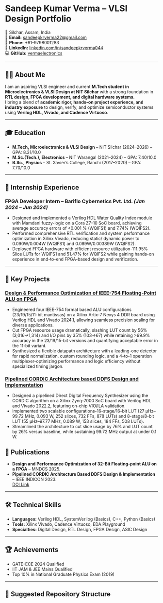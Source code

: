 # Sandeep Kumar Verma – VLSI Design Portfolio

📍 Silchar, Assam, India  
📧 **Email:** sandeepkrverma22@gmail.com  
📱 **Phone:** +91-9798001283  
🔗 **LinkedIn:** [linkedin.com/in/sandeepkrverma044](https://linkedin.com/in/sandeepkrverma044)  
💻 **GitHub:** [vermaelectronics](https://github.com/vermaelectronics)  

---

## 🧑‍💻 About Me
I am an aspiring VLSI engineer and current **M.Tech student in Microelectronics & VLSI Design at NIT Silchar** with a strong foundation in **RTL design, FPGA development, and digital hardware systems**.  
I bring a blend of **academic rigor, hands-on project experience, and industry exposure** to design, verify, and optimize semiconductor systems using **Verilog HDL, Vivado, and Cadence Virtuoso**.

---

## 🎓 Education
- **M.Tech, Microelectronics & VLSI Design** – NIT Silchar (2024–2026) – GPA: 8.31/10.0  
- **M.Sc.(Tech.), Electronics** – NIT Warangal (2021–2024) – GPA: 7.40/10.0  
- **B.Sc., Physics** – St. Xavier’s College, Ranchi (2017–2020) – GPA: 7.70/10.0  

---

## 💼 Internship Experience
### FPGA Developer Intern – **Bariflo Cybernetics Pvt. Ltd.** *(Jan 2024 – Jun 2024)*
- Designed and implemented a Verilog HDL Water Quality Index module with Mamdani fuzzy-logic on a Cora Z7-10
 SoC board, achieving average accuracy errors of <0.001 % (WQIFS1) and 7.74% (WQIFS2).
- Performed comprehensive RTL verification and system performance optimization in Xilinx Vivado, reducing static/
dynamic power to 0.090W/0.004W (WQIFS1) and 0.089W/0.00389W (WQIFS2).
- Deployed FPGA hardware with efficient resource utilization-111.95% Slice LUTs for WQIFS1 and 51.47% for WQIFS2
 while gaining hands-on experience in end-to-end FPGA-based design and verification.

---

## 🚀 Key Projects
### [Design & Performance Optimization of IEEE-754 Floating-Point ALU on FPGA](https://github.com/vermaelectronics/Area-and-Resource-optimization-of-32-bit-Floating-Point-ALU)
 - Engineered four IEEE-754 format based ALU configurations (23/19/15/11-bit mantissas) on a Xilinx Artix-7 Nexys 4
 DDR board using Verilog HDL and Vivado 2024.1, allowing seamless precision scaling for diverse applications.
 - Cut FPGA resource usage dramatically, slashing LUT count by 56% (3,016→1,314) and I/O pins by 35% (103→67)
 while retaining >99.9% accuracy in the 23/19/15-bit versions and quantifying acceptable error in the 11-bit variant.
 - Synthesized a flexible datapath architecture with a leading-one detector for rapid normalization, custom rounding logic,
 and a 4-to-1 operation multiplexer-optimizing performance and logic efficiency without specialized timing jargon.

### [Pipelined CORDIC Architecture based DDFS Design and Implementation](https://github.com/vermaelectronics/CORDIC_BASED_DDFS_CODE_SANDEEP)
- Designed a pipelined Direct Digital Frequency Synthesizer using the CORDIC algorithm on a Xilinx Zynq-7000 SoC
 board with Verilog HDL and Vivado 2022.2, featuring on-chip VIO/ILA validation.
- Implemented two scalable configurations-16-stage/16-bit LUT (27 µHz–99.72 MHz, 0.093 W, 252 slices, 732 FFs, 878
 LUTs) and 8-stage/8-bit LUT (55 µHz–97.77 MHz, 0.089 W, 153 slices, 184 FFs, 508 LUTs).
- Streamlined the architecture to cut slice usage by 76% and LUT count by 26% versus baseline, while sustaining 99.72
 MHz output at under 0.1 W.

## 📄 Publications
- **Design and Performance Optimization of 32-Bit Floating-point ALU on a FPGA** – MNDCS 2025.  
- **Pipelined CORDIC Architecture Based DDFS Design & Implementation** – IEEE INDICON 2023.  
  [DOI Link](https://doi.org/10.1109/INDICON59947.2023.10440811)

---

## 🛠 Technical Skills
- **Languages:** Verilog HDL, SystemVerilog (Basics), C++, Python (Basics)  
- **Tools:** Xilinx Vivado, Cadence Virtuoso, EDA Playground  
- **Specialties:** Digital Design, RTL Design, FPGA Design, ASIC Design  

---

## 🏆 Achievements
- GATE-ECE 2024 Qualified  
- IIT JAM & JEE Mains Qualified  
- Top 10% in National Graduate Physics Exam (2019)  

---

## 📂 Suggested Repository Structure
